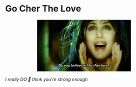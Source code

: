 # Go Cher The Love

<p align="center">


<img width="300" src="./cher.gif" alt="cher">

</p>

<i>I really DO 🌊 think you're strong enough</i>



